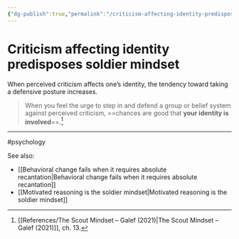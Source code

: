 ```yaml
---
{"dg-publish":true,"permalink":"/criticism-affecting-identity-predisposes-soldier-mindset/"}
---
```



# Criticism affecting identity predisposes soldier mindset

When perceived criticism affects one’s identity, the tendency toward taking a defensive posture increases.

> When you feel the urge to step in and defend a group or belief system against perceived criticism, ==chances are good that **your identity is involved**==.[^1]


---
#psychology 

See also:
- [[Behavioral change fails when it requires absolute recantation\|Behavioral change fails when it requires absolute recantation]]
- [[Motivated reasoning is the soldier mindset\|Motivated reasoning is the soldier mindset]]

[^1]: [[References/The Scout Mindset – Galef (2021)\|The Scout Mindset – Galef (2021)]], ch. 13.